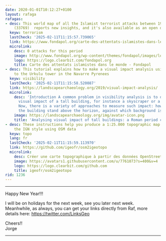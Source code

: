 ```yaml
---
date: 2020-01-01T10:12:27+0100
layout: rafaga
rafagas:
- desc: This world map of all the Islamist terrorist attacks between 1979 and 2019
    (33769)  reports new insights, and it's also available as an open database
  keyw: terrorism
  lastCheck: '2025-02-11T11:15:57.739065'
  link: https://www.fondapol.org/carte-des-attentats-islamistes-dans-le-monde/
  microlink:
    desc: 0 attacks for this period
    image: http://www.fondapol.org/wp-content/themes/fondapol/images/logo-fondapol.png
    logo: https://logo.clearbit.com/fondapol.org
    title: Carte des attentats islamistes dans le monde - Fondapol
- desc: This tutorial explains how to make a visual impact analysis using QGIS, applied
    to the Urkulu tower in the Navarre Pyrenees
  keyw: visibility
  lastCheck: '2025-02-11T11:15:58.520087'
  link: https://landscapearchaeology.org/2019/visual-impact-analysis/
  microlink:
    desc: 'Introduction A common problem in visibility analysis is to determine the
      visual impact of a tall building, for instance a skyscraper or a wind turbine.
      Now, there is a variety of approaches to measure such impact: how tall does
      the building stand above the horizon, against which background is it...'
    image: https://landscapearchaeology.org/img/avatar-icon.png
    title: 'Analysing visual impact of tall buildings: a Roman period case study'
- desc: These instructions help you produce a 1:25.000 topographic map of France with
    the IGN style using OSM data
  keyw: topo
  lang: fr
  lastCheck: '2025-02-11T11:15:59.113970'
  link: https://github.com/igeofr/osm2igeotopo
  microlink:
    desc: Créer une carte topographique à partir des données OpenStreetMap. - igeofr/osm2igeotopo
    image: https://avatars1.githubusercontent.com/u/7761073?s=400&v=4
    logo: https://logo.clearbit.com/github.com
    title: igeofr/osm2igeotopo
rid: 1236
---
```


---
Happy New Year!!! 

I will be on holidays for the next week, see you later next week. Meanhwhile, as always, you can get your links directly from Raf, more details here: https://twitter.com/LinksGeo

Cheers!!<br/>
Jorge

---